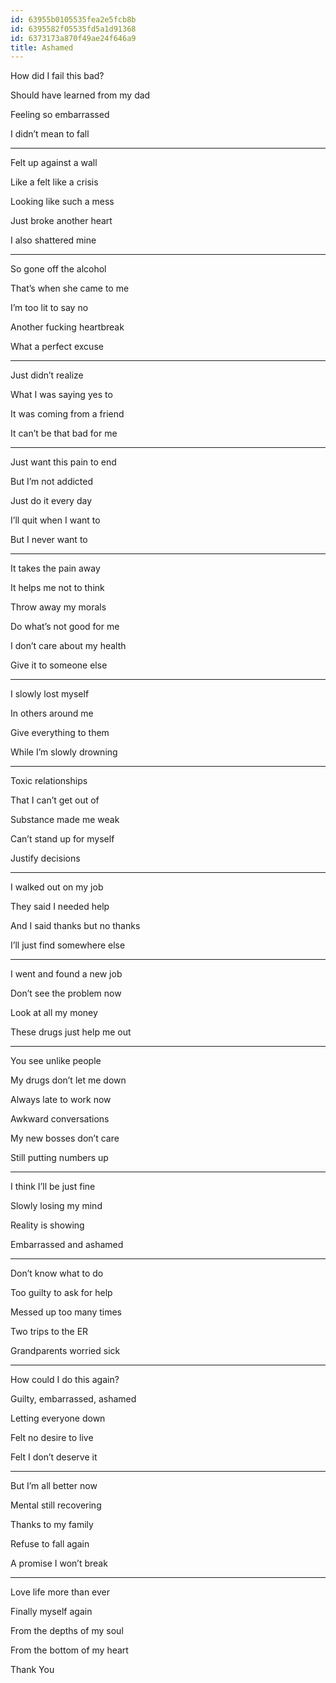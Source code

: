```yaml
---
id: 63955b0105535fea2e5fcb8b
id: 6395582f05535fd5a1d91368
id: 6373173a870f49ae24f646a9
title: Ashamed
---
```


How did I fail this bad?

Should have learned from my dad 

Feeling so embarrassed 

I didn’t mean to fall 

---

Felt up against a wall 

Like a felt like a crisis 

Looking like such a mess 

Just broke another heart 

I also shattered mine



---

So gone off the alcohol 

That’s when she came to me 

I’m too lit to say no 

Another fucking heartbreak 

What a perfect excuse 



---

Just didn’t realize 

What I was saying yes to 

It was coming from a friend 

It can’t be that bad for me 



---

Just want this pain to end 

But I’m not addicted 

Just do it every day 

I’ll quit when I want to 

But I never want to 



---

It takes the pain away 

It helps me not to think 

Throw away my morals 

Do what’s not good for me 

I don’t care about my health 

Give it to someone else 



---

I slowly lost myself 

In others around me 

Give everything to them 

While I’m slowly drowning 



---

Toxic relationships 

That I can’t get out of 

Substance made me weak 

Can’t stand up for myself 

Justify decisions 



---

I walked out on my job 

They said I needed help 

And I said thanks but no thanks 

I’ll just find somewhere else 



---

I went and found a new job 

Don’t see the problem now 

Look at all my money 

These drugs just help me out 



---

You see unlike people 

My drugs don’t let me down

Always late to work now

Awkward conversations 

My new bosses don’t care 

Still putting numbers up 



---

I think I’ll be just fine 

Slowly losing my mind 

Reality is showing 

Embarrassed and ashamed 



---

Don’t know what to do 

Too guilty to ask for help

Messed up too many times 

Two trips to the ER 

Grandparents worried sick 



---

How could I do this again? 

Guilty, embarrassed, ashamed 

Letting everyone down 

Felt no desire to live 

Felt I don’t deserve it 



---

But I’m all better now 

Mental still recovering 

Thanks to my family 

Refuse to fall again 

A promise I won’t break 



---

Love life more than ever 

Finally myself again 

From the depths of my soul 

From the bottom of my heart 

Thank You
